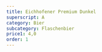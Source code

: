 ```yaml
---
title: Eichhofener Premium Dunkel
superscript: A
category: Bier
subcategory: Flaschenbier
price1: 4,0
order: 1
---
```

